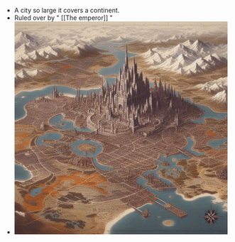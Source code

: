 - A city so large it covers a continent.
- Ruled over by " [[The emperor]] "
- ![image.png](../assets/image_1703541061766_0.png)